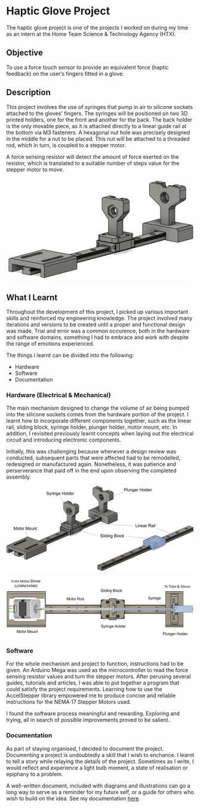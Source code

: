 # Haptic Glove Project

The haptic glove project is one of the projects I worked on during my time as an intern at the Home Team Science & Technology Agency (HTX).

## Objective

To use a force touch sensor to provide an equivalent force (haptic feedback) on the user’s fingers fitted in a glove.

## Description

This project involves the use of syringes that pump in air to silicone sockets attached to the gloves' fingers. The syringes will be positioned on two 3D printed holders, one for the front and another for the back. The back holder is the only movable piece, as it is attached directly to a linear guide rail at the bottom via M3 fasteners. A hexagonal nut hole was precisely designed in the middle for a nut to be placed. This nut will be attached to a threaded rod, which in turn, is coupled to a stepper motor.

A force sensing resistor will detect the amount of force exerted on the resistor, which is translated to a suitable number of steps value for the stepper motor to move.

![Image](https://github.com/muadzyamani/htx-hapticglove/blob/main/Images/syringeMechanismImg1.png)

## What I Learnt

Throughout the development of this project, I picked up various important skills and reinforced my engineering knowledge. The project involved many iterations and versions to be created until a proper and functional design was made. Trial and error was a common occurence, both in the hardware and software domains, something I had to embrace and work with despite the range of emotions experienced.

The things I learnt can be divided into the following:

- Hardware
- Software
- Documentation

### Hardware (Electrical & Mechanical)

The main mechanism designed to change the volume of air being pumped into the silicone sockets comes from the hardware portion of the project. I learnt how to incorporate different components together, such as the linear rail, sliding block, syringe holder, plunger holder, motor mount, etc. In addition, I revisited previously learnt concepts when laying out the electrical circuit and introducing electronic components.

Initially, this was challenging because whenever a design review was conducted, subsequent parts that were affected had to be remodelled, redesigned or manufactured again. Nonetheless, it was patience and perserverance that paid off in the end upon observing the completed assembly.

![Image](https://github.com/muadzyamani/htx-hapticglove/blob/main/Images/syringeMechanismImg2.png)

![Image](https://github.com/muadzyamani/htx-hapticglove/blob/main/Images/topViewMechanismImg.png)

### Software

For the whole mechanism and project to function, instructions had to be given. An Arduino Mega was used as the microcontroller to read the force sensing resistor values and turn the stepper motors. After perusing several guides, tutorials and articles, I was able to put together a program that could satisfy the project requirements. Learning how to use the AccelStepper library empowered me to produce concise and reliable instructions for the NEMA 17 Stepper Motors used.

I found the software process meaningful and rewarding. Exploring and trying, all in search of possible improvements proved to be salient.

### Documentation

As part of staying organised, I decided to document the project. Documenting a project is undoubtedly a skill that I wish to enchance. I learnt to tell a story while relaying the details of the project. Sometimes as I write, I would reflect and experience a light bulb moment, a state of realisation or epiphany to a problem.

A well-written document, included with diagrams and illustrations can go a long way to serve as a reminder for my future self, or a guide for others who wish to build on the idea. See my documentation [here](https://github.com/muadzyamani/htx-hapticglove/tree/main/Documentation).
